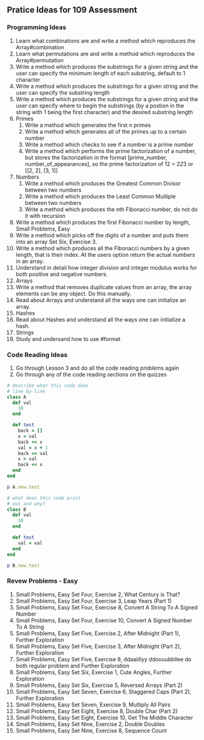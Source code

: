 ## Pratice Ideas for 109 Assessment

### Programming Ideas
1.  Learn what combinations are and write a method which reproduces the Array#combination
2.  Learn what permutations are and write a method which reproduces the Array#permutation
3.  Write a method which produces the substrings for a given string and the user can specify
the minimum length of each substring, default to 1 character
4.  Write a method which produces the substrings for a given string and the user can specify
the substring length
5.  Write a method which produces the substrings for a given string and the user can specify
where to begin the substrings (by a postion in the string with 1 being the first character)
and the desired substring length
6.  Primes
	1.  Write a method which generates the first n primes
	2.  Write a method which generates all of the primes up to a certain number
	3.  Write a method which checks to see if a number is a prime number
	4.  Write a method which performs the prime factorization of a number, but
	stores the factorization in the format [prime_number, number_of_appearances],
	so the prime factorization of 12 = 2*2*3 or [[2, 2], [3, 1]]
7.  Numbers
	1.  Write a method which produces the Greatest Common Divisor between two numbers
	2.  Write a method which produces the Least Common Multiple between two numbers
	3.  Write a method which produces the nth Fibonacci number, do not do it with recursion
  4.  Write a method which produces the first Fibonacci number by length, Small Problems, Easy
  5.  Write a method which picks off the digits of a number and puts them into an array
  Set Six, Exercise 3.
  5.  Write a method which produces all the Fibonacci numbers by a given length, that is their
  index.  At the users option return the actual numbers in an array.
  6.  Understand in detail how integer division and integer modulus works for both positive and
  negative numbers.
8.  Arrays
  1.  Write a method that removes duplicate values from an array, the array elements can be any
  object.  Do this manually.
  2.  Read about Arrays and understand all the ways one can initialize an array.
9.  Hashes
  1.  Read about Hashes and understand all the ways one can initialize a hash.
10.  Strings
  1.  Study and undersand how to use #format

### Code Reading Ideas
1.  Go through Lesson 3 and do all the code reading problems again
2.  Go through any of the code reading sections on the quizzes

```ruby
# describe what this code does
# line by line
class A
  def val
    10
  end

  def test
    back = []
    x = val
    back << x
    val = x + 1
    back << val
    x = val
    back << x
  end
end

p A.new.test

# what does this code print
# out and why?
class B
  def val
    10
  end

  def test
    val = val
  end
end

p B.new.test
```

### Revew Problems - Easy
1.  Small Problems, Easy Set Four, Exercise 2, What Century is That?
2.  Small Problems, Easy Set Four, Exercise 3, Leap Years (Part 1)
3.  Small Problems, Easy Set Four, Exercise 8, Convert A String To A Signed Number
4.  Small Problems, Easy Set Four, Exercise 10, Convert A Signed Number To A String
5.  Small Problems, Easy Set Five, Exercise 2, After Midnight (Part 1), Further Exploration
6.  Small Problems, Easy Set Five, Exercise 3, After Midnight (Part 2), Further Exploration
7.  Small Problems, Easy Set Five, Exercise 9, ddaaiillyy ddoouubbllee do both regular problem and Further Exploration
8.  Small Problems, Easy Set Six, Exercise 1, Cute Angles, Further Exploration
9.  Small Problems, Easy Set Six, Exercise 5, Reversed Arrays (Part 2)
10. Small Problems, Easy Set Seven, Exercise 6, Staggered Caps (Part 2), Further Exploration
11. Small Problems, Easy Set Seven, Exercise 9, Multiply All Pairs
12. Small Problems, Easy Set Eight, Exercise 8, Double Char (Part 2)
13. Small Problems, Easy Set Eight, Exercise 10, Get The Middle Character
14. Small Problems, Easy Set Nine, Exercise 2, Double Doubles
15. Small Problems, Easy Set Nine, Exercise 8, Sequence Count

